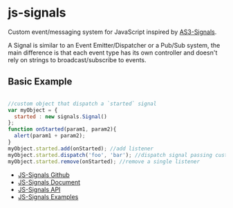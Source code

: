 # js-signals
Custom event/messaging system for JavaScript inspired by [AS3-Signals](https://github.com/robertpenner/as3-signals).

A Signal is similar to an Event Emitter/Dispatcher or a Pub/Sub system, the main difference is that each event type has its own controller and doesn't rely on strings to broadcast/subscribe to events.

## Basic Example
```js

//custom object that dispatch a `started` signal
var myObject = {
  started : new signals.Signal()
};
function onStarted(param1, param2){
  alert(param1 + param2);
}
myObject.started.add(onStarted); //add listener
myObject.started.dispatch('foo', 'bar'); //dispatch signal passing custom parameters
myObject.started.remove(onStarted); //remove a single listener

```

* [JS-Signals Github](https://github.com/millermedeiros/js-signals)
* [JS-Signals Document](http://millermedeiros.github.io/js-signals/)
* [JS-Signals API](http://millermedeiros.github.io/js-signals/docs/index.html)
* [JS-Signals Examples](https://github.com/millermedeiros/js-signals/wiki/Examples)